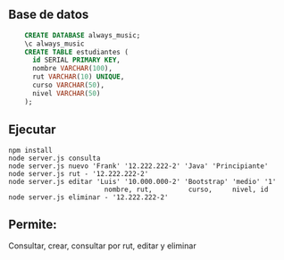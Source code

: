 ## Base de datos
```sql
    CREATE DATABASE always_music;
    \c always_music
    CREATE TABLE estudiantes (
      id SERIAL PRIMARY KEY,
      nombre VARCHAR(100),
      rut VARCHAR(10) UNIQUE,
      curso VARCHAR(50),
      nivel VARCHAR(50)
    );
```
## Ejecutar
```
npm install
node server.js consulta
node server.js nuevo 'Frank' '12.222.222-2' 'Java' 'Principiante'
node server.js rut - '12.222.222-2'
node server.js editar 'Luis' '10.000.000-2' 'Bootstrap' 'medio' '1'
                        nombre, rut,         curso,     nivel, id
node server.js eliminar - '12.222.222-2'
```
## Permite:
Consultar, crear, consultar por rut, editar y eliminar







